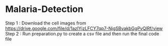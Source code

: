 # Malaria-Detection
Step 1 : Download the cell images from  https://drive.google.com/file/d/1azIYjzLFCY7qp7-NjgSBvakbGgPvQlRf/view
Step 2 : Run preparation.py to create a csv file and then run the final code file

